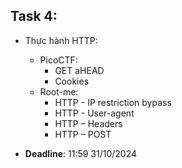 ## Task 4:

- Thực hành HTTP:
    - PicoCTF:
        - GET aHEAD
        - Cookies
    - Root-me:
        - HTTP - IP restriction bypass
        - HTTP - User-agent
        - HTTP – Headers
        - HTTP – POST

- **Deadline**: 11:59 31/10/2024